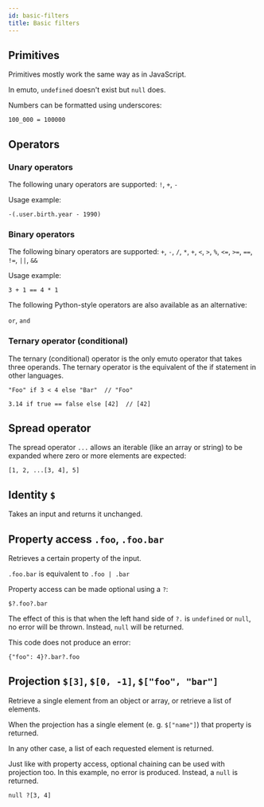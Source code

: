 ```yaml
---
id: basic-filters
title: Basic filters
---
```


## Primitives
Primitives mostly work the same way as in JavaScript. 

In emuto, `undefined` doesn't exist but `null` does.

Numbers can be formatted using underscores:

`100_000 = 100000`


## Operators

### Unary operators

The following unary operators are supported:
`!`, `+`, `-`

Usage example:

`-(.user.birth.year - 1990)`

### Binary operators

The following binary operators are supported:
`+`, `-`, `/`, `*`, `+`, `<`, `>`, `%`, `<=`, `>=`, `==`, `!=`, `||`, `&&`

Usage example:

`3 + 1 == 4 * 1`

The following Python-style operators are also available as an alternative:

`or`, `and`

### Ternary operator (conditional)

The ternary (conditional) operator is the only emuto operator that takes three
operands. The ternary operator is the equivalent of the if statement in other
languages.

```
"Foo" if 3 < 4 else "Bar"  // "Foo"
```

```
3.14 if true == false else [42]  // [42]
```

## Spread operator

The spread operator `...` allows an iterable (like an array or string) to be
expanded where zero or more elements are expected:

```
[1, 2, ...[3, 4], 5]
```

## Identity `$`

Takes an input and returns it unchanged.

## Property access `.foo`, `.foo.bar`

Retrieves a certain property of the input.

`.foo.bar` is equivalent to `.foo | .bar`

Property access can be made optional using a `?`:

`$?.foo?.bar`

The effect of this is that when the left hand side of `?.` is `undefined` or
`null`, no error will be thrown. Instead, `null` will be returned.

This code does not produce an error:

```
{"foo": 4}?.bar?.foo
```

## Projection `$[3]`, `$[0, -1]`, `$["foo", "bar"]`

Retrieve a single element from an object or array, or retrieve a list of
elements.

When the projection has a single element (e. g. `$["name"]`) that property is
returned.

In any other case, a list of each requested element is returned.

Just like with property access, optional chaining can be used with projection
too. In this example, no error is produced. Instead, a `null` is returned.

```
null ?[3, 4]
```

